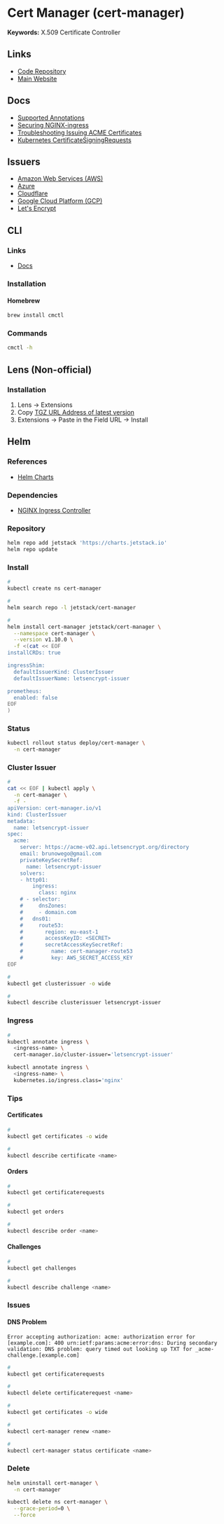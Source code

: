 # Cert Manager (cert-manager)

<!--
https://github.com/cert-manager/cert-manager/issues/921
-->

**Keywords:** X.509 Certificate Controller

## Links

- [Code Repository](https://github.com/cert-manager/cert-manager)
- [Main Website](https://cert-manager.io/)

## Docs

- [Supported Annotations](https://cert-manager.io/docs/usage/ingress/#supported-annotations)
- [Securing NGINX-ingress](https://cert-manager.io/docs/tutorials/acme/ingress/)
- [Troubleshooting Issuing ACME Certificates](https://cert-manager.io/docs/faq/acme/)
- [Kubernetes CertificateSigningRequests](https://cert-manager.io/docs/usage/kube-csr/)

## Issuers

- [Amazon Web Services (AWS)](/aws/README.md)
- [Azure](/azure/README.md)
- [Cloudflare](/cloudflare.md)
- [Google Cloud Platform (GCP)](/google-cloud/README.md)
- [Let's Encrypt](/letsencrypt.md)

## CLI

### Links

- [Docs](https://cert-manager.io/docs/reference/cmctl/)

### Installation

#### Homebrew

```sh
brew install cmctl
```

### Commands

```sh
cmctl -h
```

<!-- ### Usage

TODO -->

## Lens (Non-official)

### Installation

1. Lens -> Extensions
2. Copy [TGZ URL Address of latest version](https://github.com/jkroepke/lens-extension-certificate-info/releases)
3. Extensions -> Paste in the Field URL -> Install

<!--
lens://app/extensions/install/lens-certificate-info
-->

## Helm

<!--
quay.io/jetstack/cert-manager-controller
quay.io/jetstack/cert-manager-webhook
quay.io/jetstack/cert-manager-cainjector
quay.io/jetstack/cert-manager-ctl
-->

### References

- [Helm Charts](https://github.com/cert-manager/cert-manager/tree/master/deploy/charts/cert-manager)

### Dependencies

- [NGINX Ingress Controller](/kubernetes/ingress-controllers/ingress-nginx/README.md#helm)

### Repository

```sh
helm repo add jetstack 'https://charts.jetstack.io'
helm repo update
```

### Install

```sh
#
kubectl create ns cert-manager

#
helm search repo -l jetstack/cert-manager

#
helm install cert-manager jetstack/cert-manager \
  --namespace cert-manager \
  --version v1.10.0 \
  -f <(cat << EOF
installCRDs: true

ingressShim:
  defaultIssuerKind: ClusterIssuer
  defaultIssuerName: letsencrypt-issuer

prometheus:
  enabled: false
EOF
)
```

### Status

```sh
kubectl rollout status deploy/cert-manager \
  -n cert-manager
```

### Cluster Issuer

```sh
#
cat << EOF | kubectl apply \
  -n cert-manager \
  -f -
apiVersion: cert-manager.io/v1
kind: ClusterIssuer
metadata:
  name: letsencrypt-issuer
spec:
  acme:
    server: https://acme-v02.api.letsencrypt.org/directory
    email: brunowego@gmail.com
    privateKeySecretRef:
      name: letsencrypt-issuer
    solvers:
    - http01:
        ingress:
          class: nginx
    # - selector:
    #     dnsZones:
    #     - domain.com
    #   dns01:
    #     route53:
    #       region: eu-east-1
    #       accessKeyID: <SECRET>
    #       secretAccessKeySecretRef:
    #         name: cert-manager-route53
    #         key: AWS_SECRET_ACCESS_KEY
EOF

#
kubectl get clusterissuer -o wide

#
kubectl describe clusterissuer letsencrypt-issuer
```

<!-- ####

Identity and Access Management (IAM) -> Users -> letsencrypt-issuer
Identity and Access Management (IAM) -> Policies -> letsencrypt-issuer

```sh
cat << EOF > ./letsencrypt-issuer.json
{
  "Version": "2012-10-17",
  "Statement": [
    {
      "Effect": "Allow",
      "Action": "route53:GetChange",
      "Resource": "arn:aws:route53:::change/*"
    },
    {
      "Effect": "Allow",
      "Action": "route53:ChangeResourceRecordSets",
      "Resource": "arn:aws:route53:::hostedzone/*"
    },
    {
      "Effect": "Allow",
      "Action": "route53:ListHostedZonesByName",
      "Resource": "*"
    }
  ]
}
EOF
``` -->

<!--
kubectl patch ingress/mobilecapture-mobile-capture -p '{"metadata":{"annotations":{"cert-manager.io/issuer":"letsencrypt-prod"}}}'
-->

### Ingress

```sh
#
kubectl annotate ingress \
  <ingress-name> \
  cert-manager.io/cluster-issuer='letsencrypt-issuer'

kubectl annotate ingress \
  <ingress-name> \
  kubernetes.io/ingress.class='nginx'
```

<!--
letsencrypt-issuer
letsencrypt-wildcard
letsencrypt-staging
letsencrypt-prod
-->

### Tips

#### Certificates

```sh
#
kubectl get certificates -o wide

#
kubectl describe certificate <name>
```

#### Orders

```sh
#
kubectl get certificaterequests

#
kubectl get orders

#
kubectl describe order <name>
```

#### Challenges

```sh
#
kubectl get challenges

#
kubectl describe challenge <name>
```

### Issues

<!-- ####

```log
The certificate request has failed to complete and will be retried: Failed to wait for order resource "<name>" to become ready: order is in "invalid" state:
```

TODO -->

#### DNS Problem

```log
Error accepting authorization: acme: authorization error for [example.com]: 400 urn:ietf:params:acme:error:dns: During secondary validation: DNS problem: query timed out looking up TXT for _acme-challenge.[example.com]
```

```sh
#
kubectl get certificaterequests

#
kubectl delete certificaterequest <name>

#
kubectl get certificates -o wide

#
kubectl cert-manager renew <name>

#
kubectl cert-manager status certificate <name>
```

<!-- #### Rate Limit

```log
429 urn:ietf:params:acme:error:rateLimited: Error creating new order :: too many certificates already issued for: <domain>: see https://letsencrypt.org/docs/rate-limits/
```

TODO -->

### Delete

```sh
helm uninstall cert-manager \
  -n cert-manager

kubectl delete ns cert-manager \
  --grace-period=0 \
  --force
```
